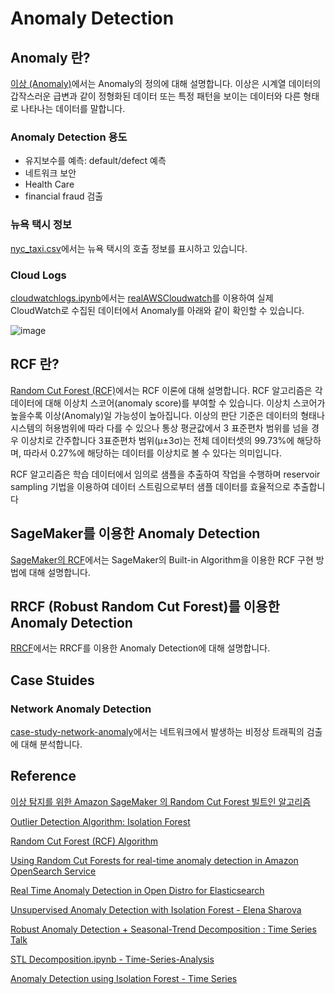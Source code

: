 # Anomaly Detection

## Anomaly 란?

[이상 (Anomaly)](https://github.com/kyopark2014/ML-anomaly-detection/blob/main/anomaly.md)에서는 Anomaly의 정의에 대해 설명합니다. 이상은 시계열 데이터의 갑작스러운 급변과 같이 정형화된 데이터 또는 특정 패턴을 보이는 데이터와 다른 형태로 나타나는 데이터를 말합니다. 


### Anomaly Detection 용도

- 유지보수를 예측: default/defect 예측
- 네트워크 보안
- Health Care
- financial fraud 검출 

### 뉴욕 택시 정보

[nyc_taxi.csv](https://github.com/kyopark2014/ML-anomaly-detection/blob/main/nyc-taxi/nyc_taxi.csv)에서는 뉴욕 택시의 호출 정보를 표시하고 있습니다.

### Cloud Logs

[cloudwatchlogs.ipynb](https://github.com/kyopark2014/ML-anomaly-detection/blob/main/cloudwatchlogs/cloudwatchlogs.ipynb)에서는 [realAWSCloudwatch](https://github.com/numenta/NAB/tree/master/data/realAWSCloudwatch)를 이용하여 실제 CloudWatch로 수집된 데이터에서 Anomaly를 아래와 같이 확인할 수 있습니다.

![image](https://github.com/kyopark2014/ML-anomaly-detection/assets/52392004/3324aa46-838d-4d22-86b7-5bc73698772c)


## RCF 란?

[Random Cut Forest (RCF)](https://github.com/kyopark2014/ML-anomaly-detection/blob/main/rcf.md)에서는 RCF 이론에 대해 설명합니다. RCF 알고리즘은 각 데이터에 대해 이상치 스코어(anomaly score)를 부여할 수 있습니다. 이상치 스코어가 높을수록 이상(Anomaly)일 가능성이 높아집니다. 이상의 판단 기준은 데이터의 형태나 시스템의 허용범위에 따라 다를 수 있으나 통상 평균값에서 3 표준편차 범위를 넘을 경우 이상치로 간주합니다 3표준편차 범위(μ±3σ)는 전체 데이터셋의 99.73%에 해당하며, 따라서 0.27%에 해당하는 데이터를 이상치로 볼 수 있다는 의미입니다. 

RCF 알고리즘은 학습 데이터에서 임의로 샘플을 추출하여 작업을 수행하며 reservoir sampling 기법을 이용하여 데이터 스트림으로부터 샘플 데이터를 효율적으로 추출합니다 

## SageMaker를 이용한 Anomaly Detection

[SageMaker의 RCF](https://github.com/kyopark2014/ML-anomaly-detection/blob/main/SageMaker/README.md)에서는 SageMaker의 Built-in Algorithm을 이용한 RCF 구현 방법에 대해 설명합니다.



## RRCF (Robust Random Cut Forest)를 이용한 Anomaly Detection

[RRCF](https://github.com/kyopark2014/ML-anomaly-detection/blob/main/rrcf/README.md)에서는 RRCF를 이용한 Anomaly Detection에 대해 설명합니다.

## Case Stuides

### Network Anomaly Detection

[case-study-network-anomaly](https://github.com/kyopark2014/ML-anomaly-detection/blob/main/case-study-network-anomaly.md)에서는 네트워크에서 발생하는 비정상 트래픽의 검출에 대해 분석합니다.

## Reference 

[이상 탐지를 위한 Amazon SageMaker 의 Random Cut Forest 빌트인 알고리즘](https://aws.amazon.com/ko/blogs/korea/use-the-built-in-amazon-sagemaker-random-cut-forest-algorithm-for-anomaly-detection/)

[Outlier Detection Algorithm: Isolation Forest](https://datanetworkanalysis.github.io/2020/04/01/isolation_forest)

[Random Cut Forest (RCF) Algorithm](https://docs.aws.amazon.com/sagemaker/latest/dg/randomcutforest.html)

[Using Random Cut Forests for real-time anomaly detection in Amazon OpenSearch Service](https://aws.amazon.com/ko/blogs/big-data/using-random-cut-forests-for-real-time-anomaly-detection-in-amazon-opensearch-service/)

[Real Time Anomaly Detection in Open Distro for Elasticsearch](https://opensearch.org/blog/real-time-anomaly-detection-in-open-distro-for-elasticsearch/)

[Unsupervised Anomaly Detection with Isolation Forest - Elena Sharova](https://www.youtube.com/watch?v=5p8B2Ikcw-k)

[Robust Anomaly Detection + Seasonal-Trend Decomposition : Time Series Talk](https://www.youtube.com/watch?v=1NXryMoU7Ho)

[STL Decomposition.ipynb - Time-Series-Analysis](https://github.com/ritvikmath/Time-Series-Analysis/blob/master/STL%20Decomposition.ipynb)

[Anomaly Detection using Isolation Forest - Time Series](https://www.youtube.com/watch?v=hkXPdkPfgoo)

